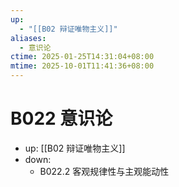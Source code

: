```yaml
---
up:
  - "[[B02 辩证唯物主义]]"
aliases:
  - 意识论
ctime: 2025-01-25T14:31:04+08:00
mtime: 2025-10-01T11:41:36+08:00
---
```


# B022 意识论

- up: [[B02 辩证唯物主义]]
- down:	
	- B022.2 客观规律性与主观能动性
	
